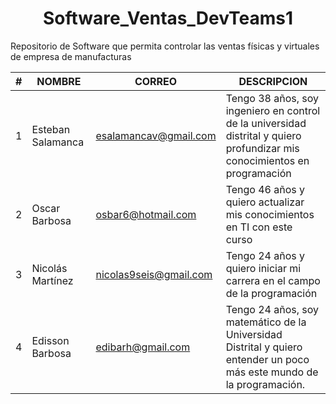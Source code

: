 
<h1 align="center"> Software_Ventas_DevTeams1 </h1>
Repositorio de Software que permita controlar las ventas físicas y virtuales de empresa de manufacturas



| # | NOMBRE | CORREO | DESCRIPCION |
|---|---|---|---|
| 1 | Esteban Salamanca | esalamancav@gmail.com | Tengo 38 años, soy ingeniero en control de la universidad distrital y quiero profundizar mis conocimientos en programación |
| 2 | Oscar Barbosa     | osbar6@hotmail.com    | Tengo 46 años y quiero actualizar mis conocimientos en TI con este curso         |
| 3 | Nicolás Martínez  | nicolas9seis@gmail.com| Tengo 24 años y quiero iniciar mi carrera en el campo de la programación         |
| 4 | Edisson Barbosa   | edibarh@gmail.com     | Tengo 24 años, soy matemático de la Universidad Distrital y quiero entender un poco más este mundo de la programación.     |
